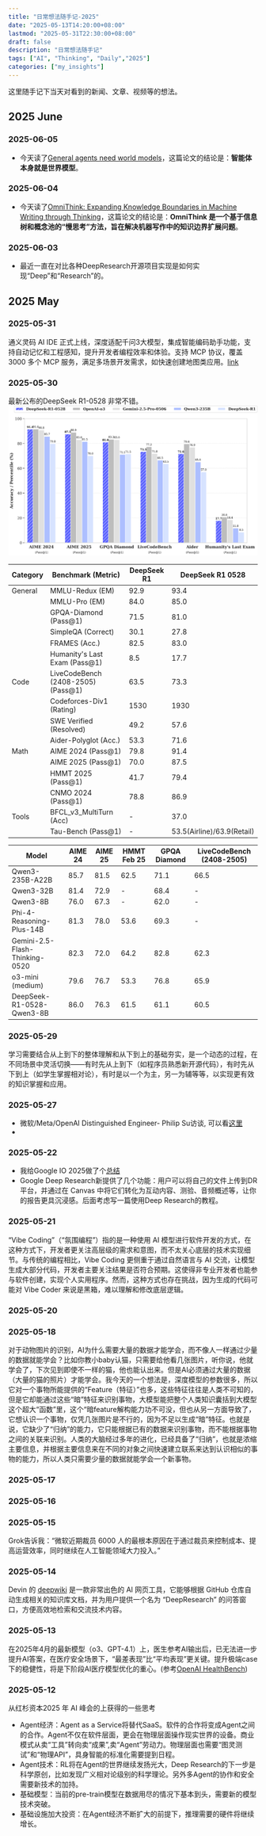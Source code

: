 ```yaml
---
title: "日常想法随手记-2025"
date: "2025-05-13T14:20:00+08:00"
lastmod: "2025-05-31T22:30:00+08:00"
draft: false
description: "日常想法随手记"
tags: ["AI", "Thinking", "Daily","2025"]
categories: ["my_insights"]  
---
```


这里随手记下当天对看到的新闻、文章、视频等的想法。

## 2025 June

### 2025-06-05

- 今天读了[General agents need world models](https://hobbytp.github.io/zh/papers/agents_need_world_models/)，这篇论文的结论是：**智能体本身就是世界模型**。

### 2025-06-04

- 今天读了[OmniThink: Expanding Knowledge Boundaries in Machine Writing through Thinking](https://hobbytp.github.io/zh/papers/OmniThink/)，这篇论文的结论是：**OmniThink 是一个基于信息树和概念池的“慢思考”方法，旨在解决机器写作中的知识边界扩展问题**。

### 2025-06-03

- 最近一直在对比各种DeepResearch开源项目实现是如何实现“Deep”和“Research”的。

## 2025 May

### 2025-05-31

通义灵码 AI IDE 正式上线，深度适配千问3大模型，集成智能编码助手功能，支持自动记忆和工程感知，提升开发者编程效率和体验。支持 MCP 协议，覆盖 3000 多个 MCP 服务，满足多场景开发需求，如快速创建地图类应用。[link](https://mp.weixin.qq.com/s/hpIWifxXo-UfxvtqboNmpw)

### 2025-05-30

最新公布的DeepSeek R1-0528 非常不错。
![DeepSeek R1-0528 成绩](./images/DS-R1-0528.png)

| Category | Benchmark (Metric)                       | DeepSeek R1 | DeepSeek R1 0528 |
|----------|------------------------------------------|-------------|------------------|
| General  | MMLU-Redux (EM)                         | 92.9        | 93.4             |
|          | MMLU-Pro (EM)                           | 84.0        | 85.0             |
|          | GPQA-Diamond (Pass@1)                   | 71.5        | 81.0             |
|          | SimpleQA (Correct)                      | 30.1        | 27.8             |
|          | FRAMES (Acc.)                           | 82.5        | 83.0             |
|          | Humanity's Last Exam (Pass@1)           | 8.5         | 17.7             |
| Code     | LiveCodeBench (2408-2505) (Pass@1)      | 63.5        | 73.3             |
|          | Codeforces-Div1 (Rating)                | 1530        | 1930             |
|          | SWE Verified (Resolved)                 | 49.2        | 57.6             |
|          | Aider-Polyglot (Acc.)                   | 53.3        | 71.6             |
| Math     | AIME 2024 (Pass@1)                      | 79.8        | 91.4             |
|          | AIME 2025 (Pass@1)                      | 70.0        | 87.5             |
|          | HMMT 2025 (Pass@1)                      | 41.7        | 79.4             |
|          | CNMO 2024 (Pass@1)                      | 78.8        | 86.9             |
| Tools    | BFCL_v3_MultiTurn (Acc)                 | -           | 37.0             |
|          | Tau-Bench (Pass@1)                      | -           | 53.5(Airline)/63.9(Retail) |

| Model                         | AIME 24 | AIME 25 | HMMT Feb 25 | GPQA Diamond | LiveCodeBench (2408-2505) |
|-------------------------------|---------|---------|-------------|--------------|---------------------------|
| Qwen3-235B-A22B               | 85.7    | 81.5    | 62.5        | 71.1         | 66.5                      |
| Qwen3-32B                     | 81.4    | 72.9    | -           | 68.4         | -                         |
| Qwen3-8B                      | 76.0    | 67.3    | -           | 62.0         | -                         |
| Phi-4-Reasoning-Plus-14B      | 81.3    | 78.0    | 53.6        | 69.3         | -                         |
| Gemini-2.5-Flash-Thinking-0520| 82.3    | 72.0    | 64.2        | 82.8         | 62.3                      |
| o3-mini (medium)              | 79.6    | 76.7    | 53.3        | 76.8         | 65.9                      |
| DeepSeek-R1-0528-Qwen3-8B     | 86.0    | 76.3    | 61.5        | 61.1         | 60.5                      |

### 2025-05-29

学习需要结合从上到下的整体理解和从下到上的基础夯实，是一个动态的过程，在不同场景中灵活切换——有时先从上到下（如程序员熟悉新开源代码），有时先从下到上（如学生掌握相对论），有时是以一个为主，另一为辅等等，以实现更有效的知识掌握和应用。

### 2025-05-27

- 微软/Meta/OpenAI Distinguished Engineer- Philip Su访谈, 可以看[这里](https://hobbytp.github.io/zh/interviews/Philip_Su/)
-

### 2025-05-22

- 我给Google IO 2025做了个[总结](https://hobbytp.github.io/zh/google/google_io_2025/)
- Google Deep Research新提供了几个功能：用户可以将自己的文件上传到DR平台，并通过在 Canvas 中将它们转化为互动内容、测验、音频概述等，让你的报告更具沉浸感。后面考虑写一篇使用Deep Research的教程。

### 2025-05-21

“Vibe Coding”（“氛围编程”）指的是一种使用 AI 模型进行软件开发的方式，在这种方式下，开发者更关注高层级的需求和意图，而不太关心底层的技术实现细节。与传统的编程相比，Vibe Coding 更侧重于通过自然语言与 AI 交流，让模型生成大部分代码，开发者主要关注结果是否符合预期。这使得非专业开发者也能参与软件创建，实现个人实用程序。然而，这种方式也存在挑战，因为生成的代码可能对 Vibe Coder 来说是黑箱，难以理解和修改底层逻辑。

### 2025-05-20

### 2025-05-18

对于动物图片的识别，AI为什么需要大量的数据才能学会，而不像人一样通过少量的数据就能学会？比如你教小baby认猫，只需要给他看几张图片，听你说，他就学会了，下次见到即使不一样的猫，他也能认出来。但是AI必须通过大量的数据（大量的猫的照片）才能学会。我今天的一个想法是，深度模型的参数很多，所以它对一个事物所能提供的“Feature（特征）”也多，这些特征往往是人类不可知的，但是它却能通过这些“暗”特征来识别事物，大模型能把整个人类知识囊括到大模型这个超大“函数”里，这个“暗feature解构能力功不可没，但也从另一方面导致了，它想认识一个事物，仅凭几张图片是不行的，因为不足以生成“暗”特征。也就是说，它缺少了“归纳”的能力，它只能根据已有的数据来识别事物，而不能根据事物之间的关联来识别。人类的大脑经过多年的进化，已经具备了“归纳”，也就是浓缩主要信息，并根据主要信息来在不同的对象之间快速建立联系来达到认识相似的事物的能力，所以人类只需要少量的数据就能学会一个新事物。

### 2025-05-17

### 2025-05-16

### 2025-05-15

Grok告诉我：“微软近期裁员 6000 人的最根本原因在于通过裁员来控制成本、提高运营效率，同时继续在人工智能领域大力投入。”

### 2025-05-14

Devin 的 [deepwiki](https://deepwiki.com/) 是一款非常出色的 AI 网页工具，它能够根据 GitHub 仓库自动生成相关的知识库文档，并为用户提供一个名为 “DeepResearch” 的问答窗口，方便高效地检索和交流技术内容。

### 2025-05-13

在2025年4月的最新模型（o3、GPT-4.1）上，医生参考AI输出后，已无法进一步提升AI答案，在医疗安全场景下，“最差表现”比“平均表现”更关键。提升极端case下的稳健性，将是下阶段AI医疗模型优化的重心。(参考[OpenAI HealthBench](https://openai.com/index/healthbench/))

### 2025-05-12

从红杉资本2025 年 AI 峰会的上获得的一些思考

- Agent经济：Agent as a Service将替代SaaS。软件的合作将变成Agent之间的合作。Agent不仅在软件层面，更会在物理层面操作现实世界的设备。商业模式从卖“工具”转向卖“成果”,卖“Agent”劳动力。物理层面也需要“图灵测试”和“物理API”，具身智能的标准化需要提到日程。
- Agent技术：RL将在Agent的世界继续发扬光大，Deep Research的下一步是科学原创，比如发现广义相对论级别的科学理论。另外多Agent的协作和安全需要新技术的加持。
- 基础模型：当前的pre-train模型在数据用尽的情况下基本到头，需要新的模型技术突破。
- 基础设施加大投资：在Agent经济不断扩大的前提下，推理需要的硬件将继续增长。
